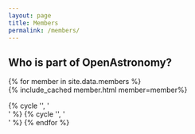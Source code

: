 ```yaml
---
layout: page
title: Members
permalink: /members/
---
```


## Who is part of OpenAstronomy?

<div class="row-fluid">
{% for member in site.data.members %}
  <div class="span6" style="padding-bottom:15px">{% include_cached member.html member=member%}</div>
  {% cycle '', '</div>' %}
  {% cycle '', '<div class="row-fluid">' %}
{% endfor %}
</div>
  
